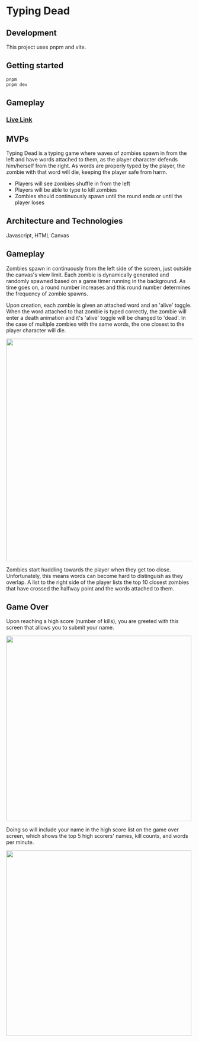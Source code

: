 # Typing Dead


## Development 

This project uses pnpm and vite.

## Getting started
```
pnpm
pnpm dev
```

## Gameplay
### [Live Link](https://ibltsandwich.github.io/Typing-Dead/)

## MVPs

Typing Dead is a typing game where waves of zombies spawn in from the left and have words attached to them, as the player character defends him/herself from the right. As words are properly typed by the player, the zombie with that word will die, keeping the player safe from harm.

 - Players will see zombies shuffle in from the left
 - Players will be able to type to kill zombies
 - Zombies should continuously spawn until the round ends or until the player loses

## Architecture and Technologies

Javascript, HTML Canvas

## Gameplay

Zombies spawn in continuously from the left side of the screen, just outside the canvas's view limit.
Each zombie is dynamically generated and randomly spawned based on a game timer running in the background.
As time goes on, a round number increases and this round number determines the frequency of zombie spawns.  

Upon creation, each zombie is given an attached word and an 'alive' toggle. When the word attached to that zombie is typed correctly, the zombie will enter a death animation and it's 'alive' toggle will be changed to 'dead'.
In the case of multiple zombies with the same words, the one closest to the player character will die.

<img src="https://i.imgur.com/RtTZOoI.png" width="600">

Zombies start huddling towards the player when they get too close. Unfortunately, this means words can become hard to distinguish as they overlap. A list to the right side of the player lists the top 10 closest zombies that have crossed the halfway point and the words attached to them.


## Game Over

Upon reaching a high score (number of kills), you are greeted with this screen that allows you to submit your name.

<img src="https://i.imgur.com/9b3hvk7.png" width="500"/>

Doing so will include your name in the high score list on the game over screen, which shows the top 5 high scorers' names, kill counts, and words per minute.

<img src="https://i.imgur.com/YgvFB6Q.png" width="500"/>
